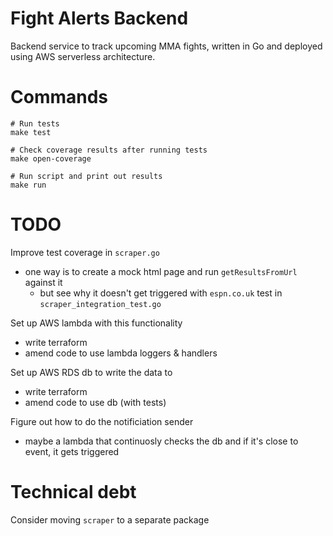# Fight Alerts Backend

Backend service to track upcoming MMA fights, written in Go and deployed using AWS serverless architecture.

# Commands

```
# Run tests
make test

# Check coverage results after running tests
make open-coverage

# Run script and print out results
make run
```

# TODO
Improve test coverage in `scraper.go`
- one way is to create a mock html page and run `getResultsFromUrl` against it
    - but see why it doesn't get triggered with `espn.co.uk` test in `scraper_integration_test.go`

Set up AWS lambda with this functionality
- write terraform
- amend code to use lambda loggers & handlers

Set up AWS RDS db to write the data to
- write terraform
- amend code to use db (with tests)

Figure out how to do the notificiation sender
- maybe a lambda that continuosly checks the db and if it's close to event, it gets triggered

# Technical debt

Consider moving `scraper` to a separate package